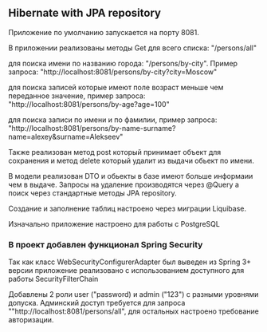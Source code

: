 ## Hibernate with JPA repository

Приложение по умолчанию запускается на порту 8081.

В приложении реализованы методы Get для всего списка: "/persons/all"  

для поиска имени по названию города:
"/persons/by-city". Пример запроса: "http://localhost:8081/persons/by-city?city=Moscow"

для поиска записей которые имеют поле возраст меньше чем переданное значение, пример запроса:
"http://localhost:8081/persons/by-age?age=100"

для поиска записи по имени и по фамилии, пример запроса:
"http://localhost:8081/persons/by-name-surname?name=alexey&surname=Alekseev"


Также реализован метод post который принимает объект для сохранения и метод delete который удалит из выдачи обьект по имени.

В модели реализован DTO и обьекты в базе имеют больше информаии чем в выдаче.
Запросы на удаление производятся через @Query а поиск через стандартные методы JPA repository.

Создание и заполнение таблиц настроено через миграции Liquibase.

Изначально приложение настроено для работы с PostgreSQL

### В проект добавлен функционал Spring Security

Так как класс WebSecurityConfigurerAdapter был выведен из Spring 3+ версии приложение реализовано с использованием 
доступного для работы SecurityFilterChain

Добавлены 2 роли user ("password) и admin ("123") с разными уровнями допуска. Админский доступ требуется для 
запроса ""http://localhost:8081/persons/all", для остальных настроено требование авторизации.